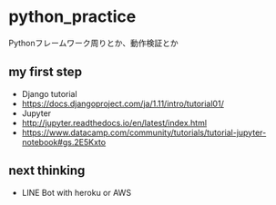 # python_practice
Pythonフレームワーク周りとか、動作検証とか

## my first step

- Django tutorial
- https://docs.djangoproject.com/ja/1.11/intro/tutorial01/
- Jupyter
- http://jupyter.readthedocs.io/en/latest/index.html
- https://www.datacamp.com/community/tutorials/tutorial-jupyter-notebook#gs.2E5Kxto

## next thinking

- LINE Bot with heroku or AWS
